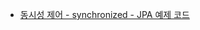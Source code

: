 - [동시성 제어 - synchronized - JPA 예제 코드](https://github.com/woong99/blog-example/tree/main/concurrency-synchronized-jpa)
